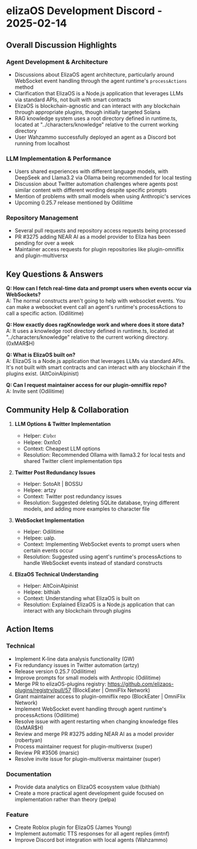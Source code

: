 # elizaOS Development Discord - 2025-02-14

## Overall Discussion Highlights

### Agent Development & Architecture
- Discussions about ElizaOS agent architecture, particularly around WebSocket event handling through the agent runtime's `processActions` method
- Clarification that ElizaOS is a Node.js application that leverages LLMs via standard APIs, not built with smart contracts
- ElizaOS is blockchain-agnostic and can interact with any blockchain through appropriate plugins, though initially targeted Solana
- RAG knowledge system uses a root directory defined in runtime.ts, located at "../characters/knowledge" relative to the current working directory
- User Wahzammo successfully deployed an agent as a Discord bot running from localhost

### LLM Implementation & Performance
- Users shared experiences with different language models, with DeepSeek and Llama3.2 via Ollama being recommended for local testing
- Discussion about Twitter automation challenges where agents post similar content with different wording despite specific prompts
- Mention of problems with small models when using Anthropic's services
- Upcoming 0.25.7 release mentioned by Odilitime

### Repository Management
- Several pull requests and repository access requests being processed
- PR #3275 adding NEAR AI as a model provider to Eliza has been pending for over a week
- Maintainer access requests for plugin repositories like plugin-omniflix and plugin-multiversx

## Key Questions & Answers

**Q: How can I fetch real-time data and prompt users when events occur via WebSockets?**  
A: The normal constructs aren't going to help with websocket events. You can make a websocket event call an agent's runtime's processActions to call a specific action. (Odilitime)

**Q: How exactly does ragKnowledge work and where does it store data?**  
A: It uses a knowledge root directory defined in runtime.ts, located at "../characters/knowledge" relative to the current working directory. (0xMAR$H)

**Q: What is ElizaOS built on?**  
A: ElizaOS is a Node.js application that leverages LLMs via standard APIs. It's not built with smart contracts and can interact with any blockchain if the plugins exist. (AltCoinAlpinist)

**Q: Can I request maintainer access for our plugin-omniflix repo?**  
A: Invite sent (Odilitime)

## Community Help & Collaboration

1. **LLM Options & Twitter Implementation**
   - Helper: ℭ𝔦𝔭𝔥𝔢𝔯
   - Helpee: 0xn1c0
   - Context: Cheapest LLM options
   - Resolution: Recommended Ollama with llama3.2 for local tests and shared Twitter client implementation tips

2. **Twitter Post Redundancy Issues**
   - Helper: SotoAlt | BOSSU
   - Helpee: artzy
   - Context: Twitter post redundancy issues
   - Resolution: Suggested deleting SQLite database, trying different models, and adding more examples to character file

3. **WebSocket Implementation**
   - Helper: Odilitime
   - Helpee: ualp.
   - Context: Implementing WebSocket events to prompt users when certain events occur
   - Resolution: Suggested using agent's runtime's processActions to handle WebSocket events instead of standard constructs

4. **ElizaOS Technical Understanding**
   - Helper: AltCoinAlpinist
   - Helpee: bithiah
   - Context: Understanding what ElizaOS is built on
   - Resolution: Explained ElizaOS is a Node.js application that can interact with any blockchain through plugins

## Action Items

### Technical
- Implement K-line data analysis functionality (GW)
- Fix redundancy issues in Twitter automation (artzy)
- Release version 0.25.7 (Odilitime)
- Improve prompts for small models with Anthropic (Odilitime)
- Merge PR to elizaOS-plugins registry: https://github.com/elizaos-plugins/registry/pull/57 (BlockEater | OmniFlix Network)
- Grant maintainer access to plugin-omniflix repo (BlockEater | OmniFlix Network)
- Implement WebSocket event handling through agent runtime's processActions (Odilitime)
- Resolve issue with agent restarting when changing knowledge files (0xMAR$H)
- Review and merge PR #3275 adding NEAR AI as a model provider (robertyan)
- Process maintainer request for plugin-multiversx (super)
- Review PR #3506 (marsic)
- Resolve invite issue for plugin-multiversx maintainer (super)

### Documentation
- Provide data analytics on ElizaOS ecosystem value (bithiah)
- Create a more practical agent development guide focused on implementation rather than theory (pelpa)

### Feature
- Create Roblox plugin for ElizaOS (James Young)
- Implement automatic TTS responses for all agent replies (imtnf)
- Improve Discord bot integration with local agents (Wahzammo)